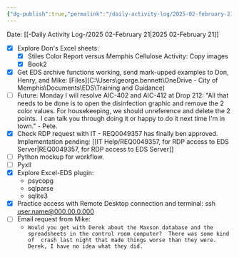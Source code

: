 ```yaml
---
{"dg-publish":true,"permalink":"/daily-activity-log/2025-02-february-21/","noteIcon":"","created":"2025-02-21T07:25:47.957-06:00"}
---
```


Date: [[-Daily Activity Log-/2025 02-February 21\|2025 02-February 21]]

- [x] Explore Don's Excel sheets:
	- [x] Stiles Color Report versus Memphis Cellulose Activity: Copy images
	- [x] Book2
- [x] Get EDS archive functions working, send mark-upped examples to Don, Henry, and Mike: [Files](C:\Users\george.bennett\OneDrive - City of Memphis\Documents\EDS\Training and Guidance)
- [ ] Future: Monday I will resolve AIC-402 and AIC-412 at Drop 212: "All that needs to be done is to open the disinfection graphic and remove the 2 color values. For housekeeping, we should unreference and delete the 2 points.  I can talk you through doing it or happy to do it next time I'm in town." - Pete.
- [x] Check RDP request with IT - REQ0049357 has finally ben approved. Implementation pending: [[IT Help/REQ0049357, for RDP access to EDS Server\|REQ0049357, for RDP access to EDS Server]]
- [ ] Python mockup for workflow.
- [ ] Pyxll
- [x] Explore Excel-EDS plugin:
	- psycopg
	- sqlparse
	- sqlite3
- [x] Practice access with Remote Desktop connection and terminal: ssh user.name@000.00.0.000
- [ ] Email request from Mike: 
	- ```Would you get with Derek about the Maxson database and the spreadsheets in the control room computer?  There was some kind of  crash last night that made things worse than they were. Derek, I have no idea what they did. ```
